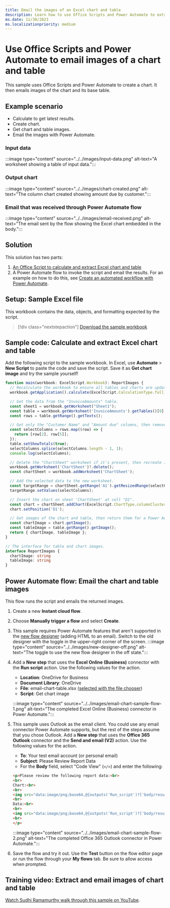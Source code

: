 ```yaml
---
title: Email the images of an Excel chart and table
description: Learn how to use Office Scripts and Power Automate to extract and email the images of an Excel chart and table.
ms.date: 11/30/2023
ms.localizationpriority: medium
---
```


# Use Office Scripts and Power Automate to email images of a chart and table

This sample uses Office Scripts and Power Automate to create a chart. It then emails images of the chart and its base table.

## Example scenario

* Calculate to get latest results.
* Create chart.
* Get chart and table images.
* Email the images with Power Automate.

### Input data

:::image type="content" source="../../images/input-data.png" alt-text="A worksheet showing a table of input data.":::

### Output chart

:::image type="content" source="../../images/chart-created.png" alt-text="The column chart created showing amount due by customer.":::

### Email that was received through Power Automate flow

:::image type="content" source="../../images/email-received.png" alt-text="The email sent by the flow showing the Excel chart embedded in the body.":::

## Solution

This solution has two parts:

1. [An Office Script to calculate and extract Excel chart and table](#sample-code-calculate-and-extract-excel-chart-and-table)
1. A Power Automate flow to invoke the script and email the results. For an example on how to do this, see [Create an automated workflow with Power Automate](../../tutorials/excel-power-automate-returns.md#create-an-automated-workflow-with-power-automate).

## Setup: Sample Excel file

This workbook contains the data, objects, and formatting expected by the script.

> [!div class="nextstepaction"]
> [Download the sample workbook](email-chart-table.xlsx)

## Sample code: Calculate and extract Excel chart and table

Add the following script to the sample workbook. In Excel, use **Automate** > **New Script** to paste the code and save the script. Save it as **Get chart image** and try the sample yourself!

```TypeScript
function main(workbook: ExcelScript.Workbook): ReportImages {
  // Recalculate the workbook to ensure all tables and charts are updated.
  workbook.getApplication().calculate(ExcelScript.CalculationType.full);

  // Get the data from the "InvoiceAmounts" table.
  const sheet1 = workbook.getWorksheet("Sheet1");
  const table = workbook.getWorksheet('InvoiceAmounts').getTables()[0];
  const rows = table.getRange().getTexts();

  // Get only the "Customer Name" and "Amount due" columns, then remove the "Total" row.
  const selectColumns = rows.map((row) => {
    return [row[2], row[5]];
  });
  table.setShowTotals(true);
  selectColumns.splice(selectColumns.length - 1, 1);
  console.log(selectColumns);

  // Delete the "ChartSheet" worksheet if it's present, then recreate it.
  workbook.getWorksheet('ChartSheet')?.delete();
  const chartSheet = workbook.addWorksheet('ChartSheet');

  // Add the selected data to the new worksheet.
  const targetRange = chartSheet.getRange('A1').getResizedRange(selectColumns.length - 1, selectColumns[0].length - 1);
  targetRange.setValues(selectColumns);

  // Insert the chart on sheet 'ChartSheet' at cell "D1".
  const chart = chartSheet.addChart(ExcelScript.ChartType.columnClustered, targetRange);
  chart.setPosition('D1');

  // Get images of the chart and table, then return them for a Power Automate flow.
  const chartImage = chart.getImage();
  const tableImage = table.getRange().getImage();
  return { chartImage, tableImage };
}

// The interface for table and chart images.
interface ReportImages {
  chartImage: string
  tableImage: string
}
```

## Power Automate flow: Email the chart and table images

This flow runs the script and emails the returned images.

1. Create a new **Instant cloud flow**.
1. Choose **Manually trigger a flow** and select **Create**.
1. This sample requires Power Automate features that aren't supported in the [new flow designer](/power-automate/flows-designer) (adding HTML to an email). Switch to the old designer with the toggle in the upper-right corner of the screen.
    :::image type="content" source="../../images/new-designer-off.png" alt-text="The toggle to use the new flow designer in the off state.":::

1. Add a **New step** that uses the **Excel Online (Business)** connector with the **Run script** action. Use the following values for the action.
    * **Location**: OneDrive for Business
    * **Document Library**: OneDrive
    * **File**: email-chart-table.xlsx ([selected with the file chooser](../../testing/power-automate-troubleshooting.md#select-workbooks-with-the-file-browser-control))
    * **Script**: Get chart image

    :::image type="content" source="../../images/email-chart-sample-flow-1.png" alt-text="The completed Excel Online (Business) connector in Power Automate.":::

1. This sample uses Outlook as the email client. You could use any email connector Power Automate supports, but the rest of the steps assume that you chose Outlook. Add a **New step** that uses the **Office 365 Outlook** connector and the **Send and email (V2)** action. Use the following values for the action.
    * **To**: Your test email account (or personal email)
    * **Subject**: Please Review Report Data
    * For the **Body** field, select "Code View" (`</>`) and enter the following:

    ```HTML
    <p>Please review the following report data:<br>
    <br>
    Chart:<br>
    <br>
    <img src="data:image/png;base64,@{outputs('Run_script')?['body/result/chartImage']}"/>
    <br>
    Data:<br>
    <br>
    <img src="data:image/png;base64,@{outputs('Run_script')?['body/result/tableImage']}"/>
    <br>
    </p>
    ```

    :::image type="content" source="../../images/email-chart-sample-flow-2.png" alt-text="The completed Office 365 Outlook connector in Power Automate.":::

1. Save the flow and try it out. Use the **Test** button on the flow editor page or run the flow through your **My flows** tab. Be sure to allow access when prompted.

## Training video: Extract and email images of chart and table

[Watch Sudhi Ramamurthy walk through this sample on YouTube](https://youtu.be/152GJyqc-Kw).
